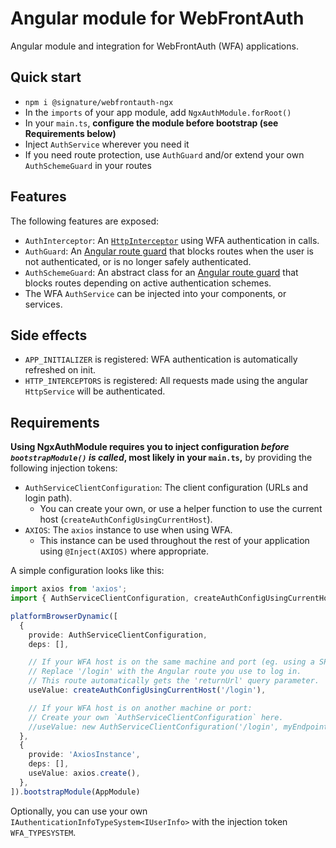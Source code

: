 # Angular module for WebFrontAuth

Angular module and integration for WebFrontAuth (WFA) applications.

## Quick start

- `npm i @signature/webfrontauth-ngx`
- In the `imports` of your app module, add `NgxAuthModule.forRoot()`
- In your `main.ts`, **configure the module before bootstrap (see Requirements below)**
- Inject `AuthService` wherever you need it
- If you need route protection, use `AuthGuard` and/or extend your own `AuthSchemeGuard` in your routes

## Features

The following features are exposed:

- `AuthInterceptor`: An [`HttpInterceptor`](https://angular.io/guide/http#intercepting-requests-and-responses) using WFA authentication in calls.
- `AuthGuard`: An [Angular route guard](https://angular.io/guide/router#milestone-5-route-guards) that blocks routes when the user is not authenticated, or is no longer safely authenticated.
- `AuthSchemeGuard`: An abstract class for an [Angular route guard](https://angular.io/guide/router#milestone-5-route-guards) that blocks routes depending on active authentication schemes.
- The WFA `AuthService` can be injected into your components, or services.

## Side effects

- `APP_INITIALIZER` is registered: WFA authentication is automatically refreshed on init.
- `HTTP_INTERCEPTORS` is registered: All requests made using the angular `HttpService` will be authenticated.

## Requirements

**Using NgxAuthModule requires you to inject configuration *before `bootstrapModule()` is called*, most likely in your `main.ts`,** by providing the following injection tokens:

- `AuthServiceClientConfiguration`: The client configuration (URLs and login path).
  - You can create your own, or use a helper function to use the current host (`createAuthConfigUsingCurrentHost`).
- `AXIOS`: The `axios` instance to use when using WFA.
  - This instance can be used throughout the rest of your application using `@Inject(AXIOS)` where appropriate.

A simple configuration looks like this:

```ts
import axios from 'axios';
import { AuthServiceClientConfiguration, createAuthConfigUsingCurrentHost } from '@signature/webfrontauth-ngx';

platformBrowserDynamic([
  {
    provide: AuthServiceClientConfiguration,
    deps: [],

    // If your WFA host is on the same machine and port (eg. using a SPA proxy):
    // Replace '/login' with the Angular route you use to log in.
    // This route automatically gets the 'returnUrl' query parameter.
    useValue: createAuthConfigUsingCurrentHost('/login'),

    // If your WFA host is on another machine or port:
    // Create your own `AuthServiceClientConfiguration` here.
    //useValue: new AuthServiceClientConfiguration('/login', myEndpoint)
  },
  {
    provide: 'AxiosInstance',
    deps: [],
    useValue: axios.create(),
  },
]).bootstrapModule(AppModule)
```

Optionally, you can use your own `IAuthenticationInfoTypeSystem<IUserInfo>` with the injection token `WFA_TYPESYSTEM`.
